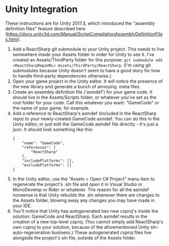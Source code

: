 Unity Integration
=================

These instructions are for Unity 2017.3, which introduced the "assembly definition files" feature described here (https://docs.unity3d.com/Manual/ScriptCompilationAssemblyDefinitionFiles.html).

1. Add a ReactSharp git submodule to your Unity project. This needs to live somewhere *inside* your Assets folder in order for Unity to see it. I've created an Assets/ThirdParty folder for this purpose: `git submodule add <ReactSharpRepoURL> Assets/ThirdParty/ReactSharp`. (I'm using git submodules because Unity doesn't seem to have a good story for how to handle third-party dependencies otherwise.)
2. Open your game project in the Unity editor. It will notice the presence of the new library and generate a bunch of annoying .meta files.
3. Create an assembly definition file ('asmdef') for your game code. It should live in the Assets/Scripts folder, or whatever you've set as the root folder for your code. Call this whatever you want: "GameCode" or the name of your game, for example.
4. Add a reference to ReactSharp's asmdef (included in the ReactSharp repo) to your newly-created GameCode asmdef. You can do this in the Unity editor, or just edit the GameCode.asmdef file directly - it's just a json. It should look something like this:
    ```
    {
        "name": "GameCode",
        "references": [
            "ReactSharp"
        ],
        "includePlatforms": [],
        "excludePlatforms": []
    }
    ```
5. In the Unity editor, use the "Assets > Open C# Project" menu item to regenerate the project's .sln file and open it in Visual Studio or MonoDevelop or Rider or whatever. The reason for all the asmdef nonsense is that Unity rebuilds the .sln whenever there are changes to the Assets folder, blowing away any changes you may have made in your IDE.
6. You'll notice that Unity has autogenerated two new csproj's inside the solution: GameCode and ReactSharp. Each asmdef results in the creation of a new top-level csproj. (You cannot simply add ReactSharp's own csproj to your solution, because of the aforementioned Unity sln-auto-regeneration business.) These autogenerated csproj files live alongside the project's sln file, outside of the Assets folder.

